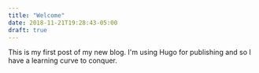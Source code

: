 ```yaml
---
title: "Welcome"
date: 2018-11-21T19:28:43-05:00
draft: true
---
```

This is my first post of my new blog. I'm using Hugo for publishing and so I have a learning curve to conquer.
